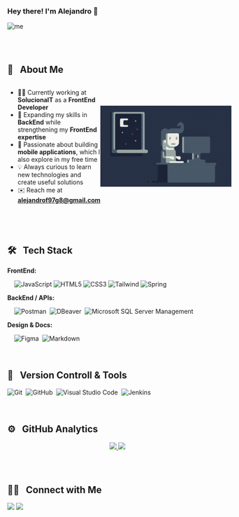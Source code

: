 ### Hey there! I'm Alejandro 👋

![me](https://github.com/user-attachments/assets/1428ad7d-0444-42dd-848e-29f1a9040bce)

<br/><br/>
## 👨 &nbsp;&nbsp;About Me

<div style="display: flex; align-items: center; justify-content: space-between;">

  <div>
  
  - 👨‍💻 Currently working at **SolucionaIT** as a **FrontEnd Developer**  
  - 🌱 Expanding my skills in **BackEnd** while strengthening my **FrontEnd expertise**  
  - 📱 Passionate about building **mobile applications**, which I also explore in my free time  
  - 💡 Always curious to learn new technologies and create useful solutions  
  - ✉️ Reach me at **alejandrof97g8@gmail.com**  
  
  </div>
  <br/>
  <img alt="Night Coding" src="https://raw.githubusercontent.com/AVS1508/AVS1508/master/assets/Night-Coding.gif" width="300"/>

</div>

<br/><br/>
## 🛠 &nbsp;&nbsp;Tech Stack


**FrontEnd:**

&nbsp; &nbsp; ![JavaScript](https://img.shields.io/badge/javascript-%23323330.svg?style=for-the-badge&logo=javascript&logoColor=%23F7DF1E) 
![HTML5](https://img.shields.io/badge/html5-%23E34F26.svg?style=for-the-badge&logo=html5&logoColor=white)
![CSS3](https://img.shields.io/badge/css-%231572B6.svg?style=for-the-badge&logo=css&logoColor=white)
![Tailwind](https://img.shields.io/badge/tailwind-%23563D7C.svg?style=for-the-badge&logo=tailwindcss&logoColor=white)
![Spring](https://img.shields.io/badge/angular-%23563D7C.svg?style=for-the-badge&logo=angular&logoColor=white)

**BackEnd / APIs:** 

&nbsp; &nbsp; ![Postman](https://img.shields.io/badge/Postman-FF6C37?style=for-the-badge&logo=postman&logoColor=white)&nbsp;
![DBeaver](https://img.shields.io/badge/DBeaver-4F260F.svg?style=for-the-badge&logo=DBeaver&logoColor=white)&nbsp;
![Microsoft SQL Server Management](https://img.shields.io/badge/Microsoft%20SQL%20Server%20Management-F5E15D.svg?style=for-the-badge&logo=microsoft-sql-server-management&logoColor=white)&nbsp;

**Design & Docs:**  

&nbsp; &nbsp; 
![Figma](https://img.shields.io/badge/figma-%23F24E1E.svg?style=for-the-badge&logo=figma&logoColor=white)&nbsp;
![Markdown](https://img.shields.io/badge/markdown-%23000000.svg?style=for-the-badge&logo=markdown&logoColor=white)&nbsp; 
<br><br><br>

## 🧰 &nbsp;&nbsp;Version Controll & Tools

![Git](https://img.shields.io/badge/git-%23F05033.svg?style=for-the-badge&logo=git&logoColor=white)&nbsp;
![GitHub](https://img.shields.io/badge/github-%23121011.svg?style=for-the-badge&logo=github&logoColor=white)&nbsp;
![Visual Studio Code](https://img.shields.io/badge/visual%20studio%20code-0078d7.svg?style=for-the-badge&logo=visual-studio-code&logoColor=white)&nbsp;
![Jenkins](https://img.shields.io/badge/jenkins-%232C5263.svg?style=for-the-badge&logo=jenkins&logoColor=white)<br><br><br>

## ⚙️ &nbsp;&nbsp;GitHub Analytics

<p  align="center">
<a  href="https://github.com/Alejandro97tri">
<img  height="180em"  src="https://github-readme-stats-eight-theta.vercel.app/api?username=alejandro97tri&show_icons=true&theme=algolia&include_all_commits=true&count_private=true"/>
</a>
<a href="https://github.com/Alejandro97tri">
<img  height="180em"  src="https://github-readme-stats-eight-theta.vercel.app/api/top-langs/?username=alejandro97tri&layout=compact&langs_count=8&theme=algolia"/>
</a>
</p>
<br><br>

## 🤝🏻 &nbsp;&nbsp;Connect with Me

<a  href="https://www.linkedin.com/in/a-ferrer/"><img  src="https://img.shields.io/badge/-Alejandro%20Ferrer%20García-0077B5?style=flat&logo=Linkedin&logoColor=white"/></a>&nbsp;<a  href="mailto:alejandrof97g8@gmail.com"><img  src="https://img.shields.io/badge/-Alejandro Ferrer García-D14836?style=flat&logo=Gmail&logoColor=white"/></a>
